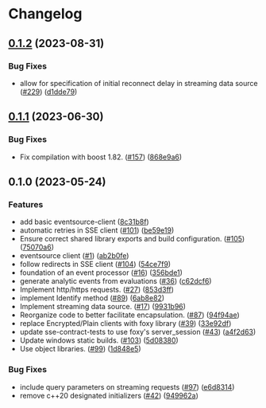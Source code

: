 # Changelog

## [0.1.2](https://github.com/launchdarkly/cpp-sdks/compare/launchdarkly-cpp-sse-client-v0.1.1...launchdarkly-cpp-sse-client-v0.1.2) (2023-08-31)


### Bug Fixes

* allow for specification of initial reconnect delay in streaming data source ([#229](https://github.com/launchdarkly/cpp-sdks/issues/229)) ([d1dde79](https://github.com/launchdarkly/cpp-sdks/commit/d1dde79fde80cc32e19cf384140e138ce64ca02b))

## [0.1.1](https://github.com/launchdarkly/cpp-sdks/compare/launchdarkly-cpp-sse-client-v0.1.0...launchdarkly-cpp-sse-client-v0.1.1) (2023-06-30)


### Bug Fixes

* Fix compilation with boost 1.82. ([#157](https://github.com/launchdarkly/cpp-sdks/issues/157)) ([868e9a6](https://github.com/launchdarkly/cpp-sdks/commit/868e9a647487fa78b3316d2d8f6b2c6728903b48))

## 0.1.0 (2023-05-24)


### Features

* add basic eventsource-client ([8c31b8f](https://github.com/launchdarkly/cpp-sdks/commit/8c31b8ff0541c41f792b0f0f6316dbc1cd930a17))
* automatic retries in SSE client ([#101](https://github.com/launchdarkly/cpp-sdks/issues/101)) ([be59e19](https://github.com/launchdarkly/cpp-sdks/commit/be59e19010c65300a3a37fc2827b80f644d0be7e))
* Ensure correct shared library exports and build configuration. ([#105](https://github.com/launchdarkly/cpp-sdks/issues/105)) ([75070a6](https://github.com/launchdarkly/cpp-sdks/commit/75070a6db8b2ec5f2103513f9efc8003a26b0079))
* eventsource client ([#1](https://github.com/launchdarkly/cpp-sdks/issues/1)) ([ab2b0fe](https://github.com/launchdarkly/cpp-sdks/commit/ab2b0feb50ef9f607d19c29ed2dd648f3c47b472))
* follow redirects in SSE client ([#104](https://github.com/launchdarkly/cpp-sdks/issues/104)) ([54ce7f9](https://github.com/launchdarkly/cpp-sdks/commit/54ce7f91aaef73519bde74e3847dfb44a31973db))
* foundation of an event processor ([#16](https://github.com/launchdarkly/cpp-sdks/issues/16)) ([356bde1](https://github.com/launchdarkly/cpp-sdks/commit/356bde11a8b2b66578cc435c019e0a549528d560))
* generate analytic events from evaluations ([#36](https://github.com/launchdarkly/cpp-sdks/issues/36)) ([c62dcf6](https://github.com/launchdarkly/cpp-sdks/commit/c62dcf69673ef2fcae2dc2f2d143cf0b0f15d076))
* Implement http/https requests. ([#27](https://github.com/launchdarkly/cpp-sdks/issues/27)) ([853d3ff](https://github.com/launchdarkly/cpp-sdks/commit/853d3ff5a4148a9d3ed933d2a23dc8609c75d36b))
* implement Identify method ([#89](https://github.com/launchdarkly/cpp-sdks/issues/89)) ([6ab8e82](https://github.com/launchdarkly/cpp-sdks/commit/6ab8e82522ae9eadb4a6c0db60b4d867da34c472))
* Implement streaming data source. ([#17](https://github.com/launchdarkly/cpp-sdks/issues/17)) ([9931b96](https://github.com/launchdarkly/cpp-sdks/commit/9931b96f73847d5a1b4456fd4f463d43dade5c1b))
* Reorganize code to better facilitate encapsulation. ([#87](https://github.com/launchdarkly/cpp-sdks/issues/87)) ([94f94ae](https://github.com/launchdarkly/cpp-sdks/commit/94f94aee4b8961a3001afd39f936e9c744fd9759))
* replace Encrypted/Plain clients with foxy library ([#39](https://github.com/launchdarkly/cpp-sdks/issues/39)) ([33e92df](https://github.com/launchdarkly/cpp-sdks/commit/33e92df2e970c607bead4a912fc737027750c8fb))
* update sse-contract-tests to use foxy's server_session ([#43](https://github.com/launchdarkly/cpp-sdks/issues/43)) ([a4f2d63](https://github.com/launchdarkly/cpp-sdks/commit/a4f2d63f02bcaa63c0d04ef609c4f611ccf001c6))
* Update windows static builds. ([#103](https://github.com/launchdarkly/cpp-sdks/issues/103)) ([5d08380](https://github.com/launchdarkly/cpp-sdks/commit/5d0838099f7a99de49a604a9b5133325959705ff))
* Use object libraries. ([#99](https://github.com/launchdarkly/cpp-sdks/issues/99)) ([1d848e5](https://github.com/launchdarkly/cpp-sdks/commit/1d848e552def961a0468bfb6bab33cb1c4a86d3b))


### Bug Fixes

* include query parameters on streaming requests ([#97](https://github.com/launchdarkly/cpp-sdks/issues/97)) ([e6d8314](https://github.com/launchdarkly/cpp-sdks/commit/e6d8314408120f361ed421d5948f0b1a2c9b71ca))
* remove c++20 designated initializers ([#42](https://github.com/launchdarkly/cpp-sdks/issues/42)) ([949962a](https://github.com/launchdarkly/cpp-sdks/commit/949962a642938d2d5ceecc3927c65565d3fbc719))
